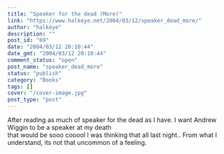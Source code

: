 ```yaml
---
title: "Speaker for the dead (More)"
link: "https://www.halkeye.net/2004/03/12/speaker_dead_more/"
author: "halkeye"
description: ""
post_id: "69"
date: "2004/03/12 20:10:44"
date_gmt: "2004/03/12 20:10:44"
comment_status: "open"
post_name: "speaker_dead_more"
status: "publish"
category: "Books"
tags: []
cover: "/cover-image.jpg"
post_type: "post"
---
```


After reading as much of speaker for the dead as I have. I want Andrew Wiggin to be a speaker at my death  
that would be sooo cooool I was thinking that all last night.. From what I understand, its not that uncommon of a feeling.